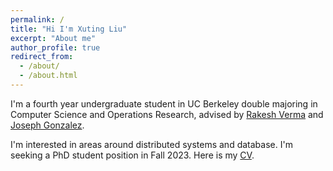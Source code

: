```yaml
---
permalink: /
title: "Hi I'm Xuting Liu"
excerpt: "About me"
author_profile: true
redirect_from: 
  - /about/
  - /about.html
---
```

I'm a fourth year undergraduate student in UC Berkeley double majoring in Computer Science and Operations Research, advised by [Rakesh Verma](http://cs.uh.edu/~rmverma/) and [Joseph Gonzalez](http://people.eecs.berkeley.edu/~jegonzal/).

I'm interested in areas around distributed systems and database. I'm seeking a PhD student position in Fall 2023. Here is my [CV](https://drive.google.com/file/d/1jSAHMol5t-h_BSJtyR8Xh-U2pe0HEETm/view?usp=sharing).
